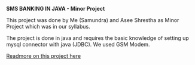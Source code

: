 <strong>SMS BANKING IN JAVA - Minor Project</strong>

This project was done by Me (Samundra) and Asee Shrestha as Minor Project which was in our syllabus. 

The project is done in java and requires the basic knowledge of setting up mysql connector with java (JDBC).
We used GSM Modem. 

<a href='http://www.samundra.com.np/sms-banking-sourcecode-will-be-released-soon/314'>Readmore on this project here</a>

